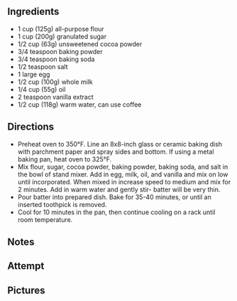 ## Ingredients
* 1 cup (125g) all-purpose flour
* 1 cup (200g) granulated sugar
* 1/2 cup (63g) unsweetened cocoa powder
* 3/4 teaspoon baking powder
* 3/4 teaspoon baking soda
* 1/2 teaspoon salt
* 1 large egg
* 1/2 cup (100g) whole milk
* 1/4 cup (55g) oil
* 2 teaspoon vanilla extract
* 1/2 cup (118g) warm water, can use coffee

## Directions
* Preheat oven to 350°F. Line an 8x8-inch glass or ceramic baking dish with parchment paper and spray sides and bottom. If using a metal baking pan, heat oven to 325°F.
* Mix flour, sugar, cocoa powder, baking powder, baking soda, and salt in the bowl of stand mixer.
Add in egg, milk, oil, and vanilla and mix on low until incorporated. When mixed in increase speed to medium and mix for 2 minutes.
Add in warm water and gently stir- batter will be very thin.
* Pour batter into prepared dish. Bake for 35-40 minutes, or until an inserted toothpick is removed.
* Cool for 10 minutes in the pan, then continue cooling on a rack until room temperature.

## Notes

## Attempt

## Pictures

